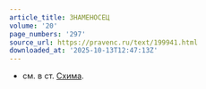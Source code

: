 ```yaml
---
article_title: ЗНАМЕНОСЕЦ
volume: '20'
page_numbers: '297'
source_url: https://pravenc.ru/text/199941.html
downloaded_at: '2025-10-13T12:47:13Z'
---
```


- см. в ст. [Схима](https://pravenc.ru/text/Схима.html).
